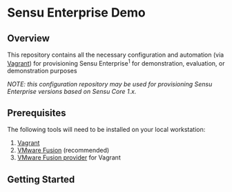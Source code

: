 # Sensu Enterprise Demo

## Overview

This repository contains all the necessary configuration and automation (via
[Vagrant][vagrant]) for provisioning Sensu Enterprise<sup>1</sup> for
demonstration, evaluation, or demonstration purposes

_NOTE: this configuration repository may be used for provisioning Sensu
Enterprise versions based on Sensu Core 1.x._

## Prerequisites

The following tools will need to be installed on your local workstation:

1. [Vagrant][vagrant]
2. [VMware Fusion][vmware-fusion] (recommended)
3. [VMware Fusion provider][vagrant-vmware] for Vagrant

## Getting Started



[vagrant]: https://www.vagrantup.com/
[vmware-fusion]: https://www.vmware.com/products/fusion.html
[vagrant-vmware]: https://www.vagrantup.com/vmware/index.html
